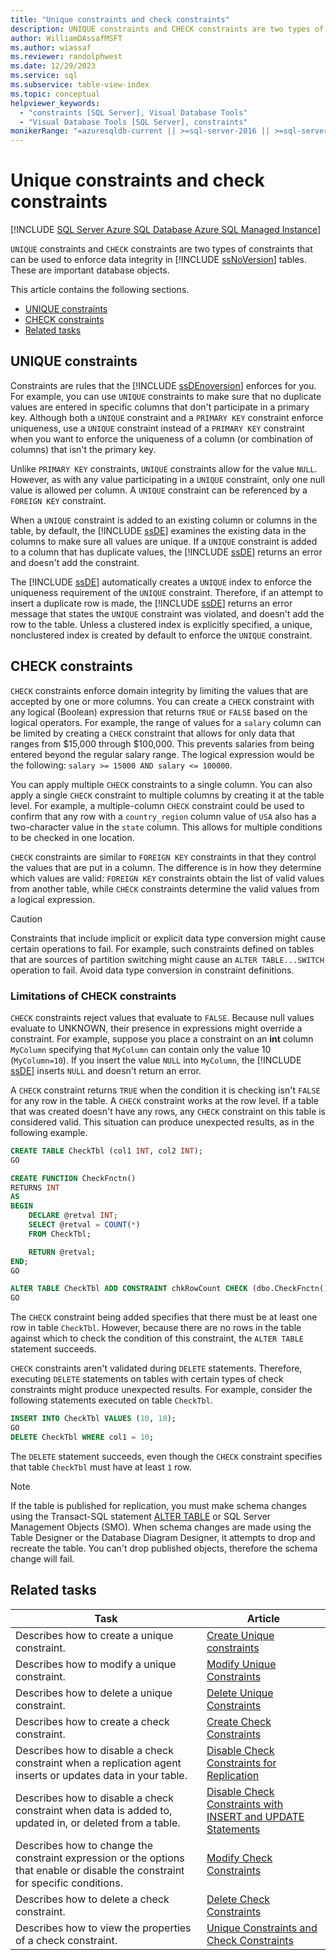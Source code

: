 ```yaml
---
title: "Unique constraints and check constraints"
description: UNIQUE constraints and CHECK constraints are two types of constraints that can be used to enforce data integrity.
author: WilliamDAssafMSFT
ms.author: wiassaf
ms.reviewer: randolphwest
ms.date: 12/29/2023
ms.service: sql
ms.subservice: table-view-index
ms.topic: conceptual
helpviewer_keywords:
  - "constraints [SQL Server], Visual Database Tools"
  - "Visual Database Tools [SQL Server], constraints"
monikerRange: "=azuresqldb-current || >=sql-server-2016 || >=sql-server-linux-2017 || =azuresqldb-mi-current"
---
```

# Unique constraints and check constraints

[!INCLUDE [SQL Server Azure SQL Database Azure SQL Managed Instance](../../includes/applies-to-version/sql-asdb-asdbmi.md)]

`UNIQUE` constraints and `CHECK` constraints are two types of constraints that can be used to enforce data integrity in [!INCLUDE [ssNoVersion](../../includes/ssnoversion-md.md)] tables. These are important database objects.

This article contains the following sections.

- [UNIQUE constraints](#unique-constraints)
- [CHECK constraints](#Check)
- [Related tasks](#related-tasks)

## UNIQUE constraints

Constraints are rules that the [!INCLUDE [ssDEnoversion](../../includes/ssdenoversion-md.md)] enforces for you. For example, you can use `UNIQUE` constraints to make sure that no duplicate values are entered in specific columns that don't participate in a primary key. Although both a `UNIQUE` constraint and a `PRIMARY KEY` constraint enforce uniqueness, use a `UNIQUE` constraint instead of a `PRIMARY KEY` constraint when you want to enforce the uniqueness of a column (or combination of columns) that isn't the primary key.

Unlike `PRIMARY KEY` constraints, `UNIQUE` constraints allow for the value `NULL`. However, as with any value participating in a `UNIQUE` constraint, only one null value is allowed per column. A `UNIQUE` constraint can be referenced by a `FOREIGN KEY` constraint.

When a `UNIQUE` constraint is added to an existing column or columns in the table, by default, the [!INCLUDE [ssDE](../../includes/ssde-md.md)] examines the existing data in the columns to make sure all values are unique. If a `UNIQUE` constraint is added to a column that has duplicate values, the [!INCLUDE [ssDE](../../includes/ssde-md.md)] returns an error and doesn't add the constraint.

The [!INCLUDE [ssDE](../../includes/ssde-md.md)] automatically creates a `UNIQUE` index to enforce the uniqueness requirement of the `UNIQUE` constraint. Therefore, if an attempt to insert a duplicate row is made, the [!INCLUDE [ssDE](../../includes/ssde-md.md)] returns an error message that states the `UNIQUE` constraint was violated, and doesn't add the row to the table. Unless a clustered index is explicitly specified, a unique, nonclustered index is created by default to enforce the `UNIQUE` constraint.

## <a id="Check"></a> CHECK constraints

`CHECK` constraints enforce domain integrity by limiting the values that are accepted by one or more columns. You can create a `CHECK` constraint with any logical (Boolean) expression that returns `TRUE` or `FALSE` based on the logical operators. For example, the range of values for a `salary` column can be limited by creating a `CHECK` constraint that allows for only data that ranges from $15,000 through $100,000. This prevents salaries from being entered beyond the regular salary range. The logical expression would be the following: `salary >= 15000 AND salary <= 100000`.

You can apply multiple `CHECK` constraints to a single column. You can also apply a single `CHECK` constraint to multiple columns by creating it at the table level. For example, a multiple-column `CHECK` constraint could be used to confirm that any row with a `country_region` column value of `USA` also has a two-character value in the `state` column. This allows for multiple conditions to be checked in one location.

`CHECK` constraints are similar to `FOREIGN KEY` constraints in that they control the values that are put in a column. The difference is in how they determine which values are valid: `FOREIGN KEY` constraints obtain the list of valid values from another table, while `CHECK` constraints determine the valid values from a logical expression.

> [!CAUTION]  
> Constraints that include implicit or explicit data type conversion might cause certain operations to fail. For example, such constraints defined on tables that are sources of partition switching might cause an `ALTER TABLE...SWITCH` operation to fail. Avoid data type conversion in constraint definitions.

### Limitations of CHECK constraints

`CHECK` constraints reject values that evaluate to `FALSE`. Because null values evaluate to UNKNOWN, their presence in expressions might override a constraint. For example, suppose you place a constraint on an **int** column `MyColumn` specifying that `MyColumn` can contain only the value 10 (`MyColumn=10`). If you insert the value `NULL` into `MyColumn`, the [!INCLUDE [ssDE](../../includes/ssde-md.md)] inserts `NULL` and doesn't return an error.

A `CHECK` constraint returns `TRUE` when the condition it is checking isn't `FALSE` for any row in the table. A `CHECK` constraint works at the row level. If a table that was created doesn't have any rows, any `CHECK` constraint on this table is considered valid. This situation can produce unexpected results, as in the following example.

```sql
CREATE TABLE CheckTbl (col1 INT, col2 INT);
GO

CREATE FUNCTION CheckFnctn()
RETURNS INT
AS
BEGIN
    DECLARE @retval INT;
    SELECT @retval = COUNT(*)
    FROM CheckTbl;

    RETURN @retval;
END;
GO

ALTER TABLE CheckTbl ADD CONSTRAINT chkRowCount CHECK (dbo.CheckFnctn() >= 1);
GO
```

The `CHECK` constraint being added specifies that there must be at least one row in table `CheckTbl`. However, because there are no rows in the table against which to check the condition of this constraint, the `ALTER TABLE` statement succeeds.

`CHECK` constraints aren't validated during `DELETE` statements. Therefore, executing `DELETE` statements on tables with certain types of check constraints might produce unexpected results. For example, consider the following statements executed on table `CheckTbl`.

```sql
INSERT INTO CheckTbl VALUES (10, 10);
GO
DELETE CheckTbl WHERE col1 = 10;
```

The `DELETE` statement succeeds, even though the `CHECK` constraint specifies that table `CheckTbl` must have at least `1` row.

> [!NOTE]  
> If the table is published for replication, you must make schema changes using the Transact-SQL statement [ALTER TABLE](../../t-sql/statements/alter-table-transact-sql.md) or SQL Server Management Objects (SMO). When schema changes are made using the Table Designer or the Database Diagram Designer, it attempts to drop and recreate the table. You can't drop published objects, therefore the schema change will fail.

## Related tasks

| Task | Article |
| --- | --- |
| Describes how to create a unique constraint. | [Create Unique constraints](create-unique-constraints.md) |
| Describes how to modify a unique constraint. | [Modify Unique Constraints](modify-unique-constraints.md) |
| Describes how to delete a unique constraint. | [Delete Unique Constraints](delete-unique-constraints.md) |
| Describes how to create a check constraint. | [Create Check Constraints](create-check-constraints.md) |
| Describes how to disable a check constraint when a replication agent inserts or updates data in your table. | [Disable Check Constraints for Replication](disable-check-constraints-for-replication.md) |
| Describes how to disable a check constraint when data is added to, updated in, or deleted from a table. | [Disable Check Constraints with INSERT and UPDATE Statements](disable-check-constraints-with-insert-and-update-statements.md) |
| Describes how to change the constraint expression or the options that enable or disable the constraint for specific conditions. | [Modify Check Constraints](modify-check-constraints.md) |
| Describes how to delete a check constraint. | [Delete Check Constraints](delete-check-constraints.md) |
| Describes how to view the properties of a check constraint. | [Unique Constraints and Check Constraints](unique-constraints-and-check-constraints.md) |
